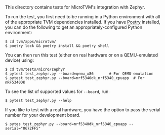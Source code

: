 <!--- Licensed to the Apache Software Foundation (ASF) under one -->
<!--- or more contributor license agreements.  See the NOTICE file -->
<!--- distributed with this work for additional information -->
<!--- regarding copyright ownership.  The ASF licenses this file -->
<!--- to you under the Apache License, Version 2.0 (the -->
<!--- "License"); you may not use this file except in compliance -->
<!--- with the License.  You may obtain a copy of the License at -->

<!---   http://www.apache.org/licenses/LICENSE-2.0 -->

<!--- Unless required by applicable law or agreed to in writing, -->
<!--- software distributed under the License is distributed on an -->
<!--- "AS IS" BASIS, WITHOUT WARRANTIES OR CONDITIONS OF ANY -->
<!--- KIND, either express or implied.  See the License for the -->
<!--- specific language governing permissions and limitations -->
<!--- under the License. -->

This directory contains tests for MicroTVM's integration with Zephyr.

To run the test, you first need to be running in a Python environment with
all of the appropriate TVM dependencies installed. If you have [Poetry](https://python-poetry.org/)
installed, you can do the following to get an appropriately-configured Python
environment:

```
$ cd tvm/apps/microtvm/
$ poetry lock && poetry install && poetry shell
```

You can then run this test (either on real hardware or on a QEMU-emulated
device) using:

```
$ cd tvm/tests/micro/zephyr
$ pytest test_zephyr.py --board=qemu_x86       # For QEMU emulation
$ pytest test_zephyr.py --board=nrf5340dk_nrf5340_cpuapp  # For nRF5340DK
```

To see the list of supported values for `--board`, run:
```
$ pytest test_zephyr.py --help
```

If you like to test with a real hardware, you have the option to pass the serial number
for your development board.
```
$ pytes test_zephyr.py --board=nrf5340dk_nrf5340_cpuapp --serial="0672FF5"
```